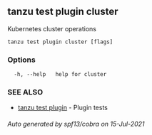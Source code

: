 ## tanzu test plugin cluster

Kubernetes cluster operations

```
tanzu test plugin cluster [flags]
```

### Options

```
  -h, --help   help for cluster
```

### SEE ALSO

* [tanzu test plugin](tanzu_test_plugin.md)	 - Plugin tests

###### Auto generated by spf13/cobra on 15-Jul-2021

